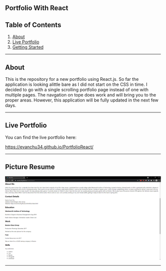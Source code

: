 ## Portfolio With React

## Table of Contents


1. [About](#about)
1. [Live Portfolio](#live-portfolio)
1. [Getting Started](#getting-started)

---------------------------	

## About
This is the repository for a new portfolio using React.js. So far the application is looking alittle bare as I did not start on the CSS in time. I decided to go with a single scrolling portfolio page instead of one with multiple pages. The navgation on tope does work and will bring you to the proper areas.
However, this application will be fully updated in the next few days.

---------------------------

## Live Portfolio

You can find the live portfolio here: 

https://evanchu34.github.io/PortfolioReact/

---------------------------

## Picture Resume

![](assets/ReactPortfolio.png)

---------------------------	
